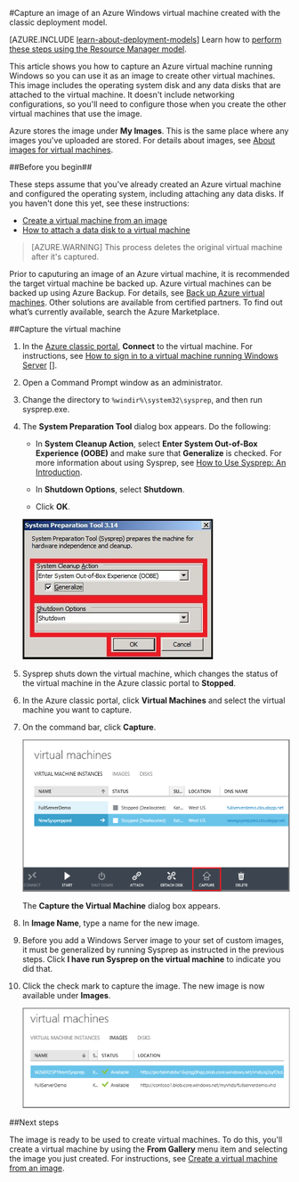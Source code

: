 <properties
	pageTitle="Capture an image of an Azure Windows VM | Microsoft Azure"
	description="Capture an image of an Azure Windows virtual machine created with the classic deployment model."
	services="virtual-machines-windows"
	documentationCenter=""
	authors="cynthn"
	manager="timlt"
	editor="tysonn"
	tags="azure-service-management"/>

<tags
	ms.service="virtual-machines-windows"
	ms.workload="infrastructure-services"
	ms.tgt_pltfrm="vm-windows"
	ms.devlang="na"
	ms.topic="article"
	ms.date="06/16/2016"
	ms.author="cynthn"/>

#Capture an image of an Azure Windows virtual machine created with the classic deployment model.

[AZURE.INCLUDE [learn-about-deployment-models](../../includes/learn-about-deployment-models-classic-include.md)] Learn how to [perform these steps using the Resource Manager model](virtual-machines-windows-capture-image.md).


This article shows you how to capture an Azure virtual machine running Windows so you can use it as an image to create other virtual machines. This image includes the operating system disk and any data disks that are attached to the virtual machine. It doesn't include networking configurations, so you'll need to configure those when you create the other virtual machines that use the image.

Azure stores the image under **My Images**. This is the same place where any images you've uploaded are stored. For details about images, see [About images for virtual machines](virtual-machines-linux-classic-about-images.md).

##Before you begin##

These steps assume that you've already created an Azure virtual machine and configured the operating system, including attaching any data disks. If you haven't done this yet, see these instructions:

- [Create a virtual machine from an image](virtual-machines-windows-classic-createportal.md)
- [How to attach a data disk to a virtual machine](virtual-machines-windows-classic-attach-disk.md)

> [AZURE.WARNING] This process deletes the original virtual machine after it's captured. 

Prior to caputuring an image of an Azure virtual machine, it is recommended the target virtual machine be backed up. Azure virtual machines can be backed up using Azure Backup. For details, see [Back up Azure virtual machines](../backup/backup-azure-vms.md). Other solutions are available from certified partners. To find out what’s currently available, search the Azure Marketplace.


##Capture the virtual machine

1. In the [Azure classic portal](http://manage.windowsazure.com), **Connect** to the virtual machine. For instructions, see [How to sign in to a virtual machine running Windows Server] [].

2.	Open a Command Prompt window as an administrator.

3.	Change the directory to `%windir%\system32\sysprep`, and then run sysprep.exe.

4. 	The **System Preparation Tool** dialog box appears. Do the following:

	- In **System Cleanup Action**, select **Enter System Out-of-Box Experience (OOBE)** and make sure that **Generalize** is checked. For more information about using Sysprep, see [How to Use Sysprep: An Introduction][].

	- In **Shutdown Options**, select **Shutdown**.

	- Click **OK**.

	![Run Sysprep](./media/virtual-machines-windows-classic-capture-image/SysprepGeneral.png)

7.	Sysprep shuts down the virtual machine, which changes the status of the virtual machine in the Azure classic portal to **Stopped**.

8.	In the Azure classic portal, click **Virtual Machines** and select the virtual machine you want to capture.

9.	On the command bar, click **Capture**.

	![Capture virtual machine](./media/virtual-machines-windows-classic-capture-image/CaptureVM.png)

	The **Capture the Virtual Machine** dialog box appears.

10.	In **Image Name**, type a name for the new image.

11.	Before you add a Windows Server image to your set of custom images, it must be generalized by running Sysprep as instructed in the previous steps. Click **I have run Sysprep on the virtual machine** to indicate you did that.

12.	Click the check mark to capture the image. The new image is now available under **Images**.

 	![Image capture successful](./media/virtual-machines-windows-classic-capture-image/VMCapturedImageAvailable.png)

##Next steps

The image is ready to be used to create virtual machines. To do this, you'll create a virtual machine by using the **From Gallery** menu item and selecting the image you just created. For instructions, see [Create a virtual machine from an image](virtual-machines-windows-classic-createportal.md).



[How to sign in to a virtual machine running Windows Server]: virtual-machines-windows-classic-connect-logon.md
[How to Use Sysprep: An Introduction]: http://technet.microsoft.com/library/bb457073.aspx
[Run Sysprep.exe]: ./media/virtual-machines-capture-image-windows-server/SysprepCommand.png
[Enter Sysprep.exe options]: ./media/virtual-machines-windows-classic-capture-image/SysprepGeneral.png
[The virtual machine is stopped]: ./media/virtual-machines-capture-image-windows-server/SysprepStopped.png
[Capture an image of the virtual machine]: ./media/virtual-machines-windows-classic-capture-image/CaptureVM.png
[Enter the image name]: ./media/virtual-machines-capture-image-windows-server/Capture.png
[Image capture successful]: ./media/virtual-machines-capture-image-windows-server/CaptureSuccess.png
[Use the captured image]: ./media/virtual-machines-capture-image-windows-server/MyImagesWindows.png
